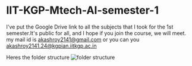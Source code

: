 # IIT-KGP-Mtech-AI-semester-1

I've put the Google Drive link to all the subjects that I took for the 1st semester.It's public for all, and I hope if you join the course, we will meet.
my mail id is akashroy2141@gmail.com or you can you akashroy2141.24@kgpian.iitkgp.ac.in

Heres the folder structure
![folder structure](hello.png)
